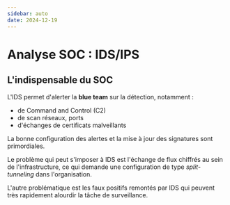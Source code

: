 ```yaml
---
sidebar: auto
date: 2024-12-19
---
```


# Analyse SOC : IDS/IPS
<ESDInfo />

## L'indispensable du SOC

L'IDS permet d'alerter la **blue team** sur la détection, notamment :
* de Command and Control (C2)
* de scan réseaux, ports
* d'échanges de certificats malveillants

La bonne configuration des alertes et la mise à jour des signatures sont primordiales. 

Le problème qui peut s'imposer à IDS est l'échange de flux chiffrés au sein de l'infrastructure, ce qui demande une configuration de type *split-tunneling* dans l'organisation. 

L'autre problématique est les faux positifs remontés par IDS qui peuvent très rapidement alourdir la tâche de surveillance.